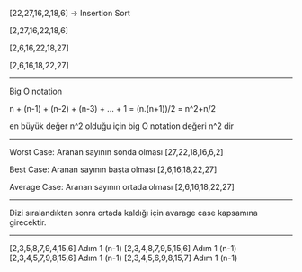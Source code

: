 <!-- Proje 1.1 -->
[22,27,16,2,18,6] -> Insertion Sort

<!-- Adım1- (n-1) -->
[2,27,16,22,18,6] 

<!-- Adım1- (n-2) -->
[2,6,16,22,18,27] 

<!-- Adım1- (n-3) -->
[2,6,16,18,22,27] 


--------------------------
<!-- Proje 1.2 -->

Big O notation

n + (n-1) + (n-2) + (n-3) + ... + 1 = (n.(n+1))/2 =  n^2+n/2 

en büyük değer n^2 olduğu için big O notation değeri n^2 dir


------------------------

<!-- Proje 1.3 -->

Worst Case: Aranan sayının sonda olması
[27,22,18,16,6,2]  

Best Case: Aranan sayının başta olması
[2,6,16,18,22,27] 

Average Case: Aranan sayının ortada olması
[2,6,16,18,22,27] 

----------------------------------

<!-- Proje 1.4 -->


Dizi sıralandıktan sonra ortada kaldığı için avarage case kapsamına girecektir.


-----------------------------------
<!-- 
[7,3,5,8,2,9,4,15,6] dizisinin Insertion Sort'a göre ilk 4 adımını yazınız. -->

[2,3,5,8,7,9,4,15,6]  Adım 1  (n-1)
[2,3,4,8,7,9,5,15,6]  Adım 1  (n-1)
[2,3,4,5,7,9,8,15,6]  Adım 1  (n-1)
[2,3,4,5,6,9,8,15,7]  Adım 1  (n-1)